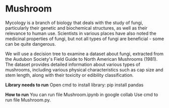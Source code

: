 # Mushroom
Mycology is a branch of biology that deals with the study of fungi, particularly their genetic and biochemical structures, as well as their relevance to human use. Scientists in various places have also noted the medicinal properties of fungi, but not all types of fungi are beneficial - some can be quite dangerous.

We will use a decision tree to examine a dataset about fungi, extracted from the Audubon Society's Field Guide to North American Mushrooms (1981). The dataset provides detailed information about various types of mushrooms, including various physical characteristics such as cap size and stem length, along with their toxicity or edibility classification.

**Library needs to run**
Open cmd to install library:
pip install pandas



**How to run**
You can run file Mushroom.ipynb in google collab
Use cmd to run file Mushroom.py.
